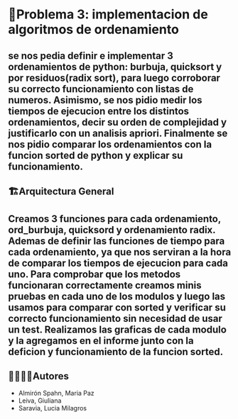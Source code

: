 # 🐍Problema 3: implementacion de algoritmos de ordenamiento
se nos pedia definir e implementar 3 ordenamientos de python: burbuja, quicksort y por residuos(radix sort), para luego corroborar su correcto funcionamiento con listas de numeros. Asimismo, se nos pidio medir los tiempos de ejecucion entre los distintos ordenamientos, decir su  orden de complejidad y justificarlo con un analisis apriori. Finalmente se nos pidio comparar los ordenamientos con la funcion sorted de python y explicar su funcionamiento.
---
## 🏗Arquitectura General
Creamos 3 funciones para cada ordenamiento, ord_burbuja, quicksord y ordenamiento radix. Ademas de definir las funciones de tiempo para cada ordenamiento, ya que nos serviran a la hora de comparar los tiempos de ejecucion para cada uno. Para comprobar que los metodos funcionaran correctamente creamos minis pruebas en cada uno de los modulos y luego las usamos para comparar con sorted y verificar su correcto funcionamiento sin necesidad de usar un test. Realizamos las graficas de cada modulo y la agregamos en el informe junto con la deficion y funcionamiento de la funcion sorted.
---
## 🙎‍♀️🙎‍♂️Autores

- Almirón Spahn, Maria Paz
- Leiva, Giuliana 
- Saravia, Lucia Milagros

